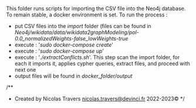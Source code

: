 This folder runs scripts for importing the CSV file into the Neo4j database.
To remain stable, a docker environment is set.
To run the process :
- put CSV files into the *import* folder (files can be found in *Neo4j/wikidata/data/wikidata2graphModeling/pol-0.0_normalizedWeights-false_lowWeights-true*
- execute : '*sudo docker-compose create*'
- execute : '*sudo docker-compose up*'
- execute : '*./extractConflicts.sh*'. This step scan the import folder, for each it imports it, applies cypher queries, extract files, and proceed with next one
- output files will be found in *docker_folder/output*

/**
 * Created by Nicolas Travers <nicolas.travers@devinci.fr> 2022-2023©
 */
